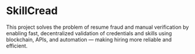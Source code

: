 # SkillCread
This project solves the problem of resume fraud and manual verification by enabling fast, decentralized validation of credentials and skills using blockchain, APIs, and automation — making hiring more reliable and efficient.
